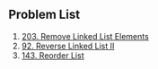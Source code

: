 ## Problem List

1. [203. Remove Linked List Elements](https://leetcode.com/problems/remove-linked-list-elements/description/)
2. [92. Reverse Linked List II](https://leetcode.com/problems/reverse-linked-list-ii/description/)
3. [143. Reorder List](https://leetcode.com/problems/reorder-list/description/)
